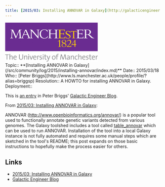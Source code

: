 ```yaml
---
title: [2015/03: Installing ANNOVAR in Galaxy](http://galacticengineer.blogspot.co.uk/2015/03/installing-annovar-in-galaxy.html)
---
```

<div class='center'><img src="/src/images/logos/UManchesterLogo.jpg" alt="Galaxy Engineer Blog from Peter Briggs at the University of Manchester" width="300" /></div>





<div class='logbox'>
 Topic:: **[Installing ANNOVAR in Galaxy](/src/community/log/2015/installing-annovar/index.md)**
 Date:: 2015/03/18
 Who:: [Peter Briggs](http://www.ls.manchester.ac.uk/people/profile/?alias=briggsp)
 Resolution:: A HOWTO for installing ANNOVAR in Galaxy.
 Deployment:: 
</div>

This is [an entry](http://galacticengineer.blogspot.co.uk/2015/03/installing-annovar-in-galaxy.html) in Peter Briggs' [Galactic Engineer Blog](http://galacticengineer.blogspot.co.uk/).

From [2015/03: Installing ANNOVAR in Galaxy](http://galacticengineer.blogspot.co.uk/2015/03/installing-annovar-in-galaxy.html):

 ANNOVAR (http://www.openbioinformatics.org/annovar/) is a popular tool used to functionally annotate genetic variants detected from various genomes. The Galaxy toolshed includes a tool called [table_annovar](https://toolshed.g2.bx.psu.edu/view/devteam/table_annovar) which can be used to run ANNOVAR. Installation of the tool into a local Galaxy instance is not fully automated and requires some manual steps which are sketched in the tool's README; this post expands on those basic instructions to hopefully make the process easier for others.

## Links

* [2015/03: Installing ANNOVAR in Galaxy](http://galacticengineer.blogspot.co.uk/2015/03/installing-annovar-in-galaxy.html)
* [Galactic Engineer Blog](http://galacticengineer.blogspot.co.uk/)
